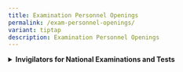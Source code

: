 ```yaml
---
title: Examination Personnel Openings
permalink: /exam-personnel-openings/
variant: tiptap
description: Examination Personnel Openings
---
```

<div data-type="detailGroup" class="isomer-accordion-group isomer-accordion isomer-accordion-white">
<details class="isomer-details">
<summary><strong>Invigilators for National Examinations and Tests</strong>
</summary>
<div data-type="detailsContent" class="isomer-details-content">
<p><strong><u>Roles and Responsibilities</u></strong>
</p>
<p>Your primary role is to perform invigilation duties during the conduct
of examinations and/or tests according to the rules and regulations as
determined by SEAB. Key roles and responsibilities include:
<br>
<br>• Attend training/ briefing sessions before the start of the examinations/
tests as required by SEAB.
<br>• Safeguard the examination/ test materials and distribute the correct
examination materials to the candidates.
<br>• Manage candidates in the examination/ test venue to ensure order and
safety.
<br>• At the end of the examination/ test, collect back all the answer scripts
and examination/ test materials, and ensure all examination/ test materials
are handed safely over to the Chief Presiding Examiner (CPE).</p>
<p><strong><u>Requirements</u></strong>
</p>
<p>• Retired/ Former Public/ Civil Servant or have examination/ test invigilation
experience.
<br>• A positive individual who possesses a high degree of integrity, strong
collaborative skills and good interpersonal and communication skills.
<br>• Meticulous, alert and able to carry out instructions.
<br>• Able to manage candidates effectively and with sensitivity.
<br>
<br>Interested applicants should submit their application here: <a href="https://form.gov.sg/6038bdf2b70f570011022dfb" rel="noopener noreferrer nofollow" target="_blank"><u>https://form.gov.sg/6038bdf2b70f570011022dfb</u></a>.</p>
<p>This is a one-off advertisement for fresh applicants. You need not apply
again if you have applied for this position previously. Only shortlisted
applicants will be invited for an interview by end of January 2025.</p>
<p><strong>Closing Date: 17 January 2025, 5pm.</strong>
</p>
<p>Thank you.</p>
</div>
</details>
</div>
<p></p>